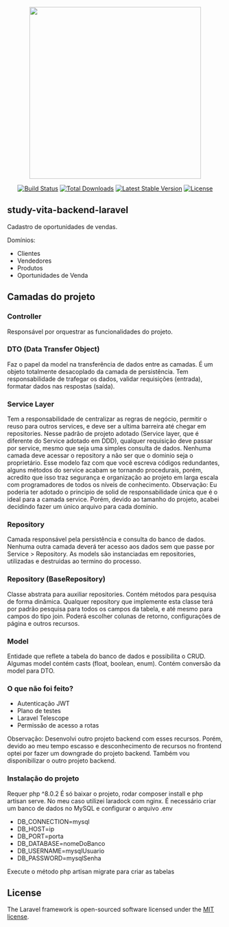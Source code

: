 <p align="center"><a href="https://laravel.com" target="_blank"><img src="https://raw.githubusercontent.com/laravel/art/master/logo-lockup/5%20SVG/2%20CMYK/1%20Full%20Color/laravel-logolockup-cmyk-red.svg" width="400"></a></p>

<p align="center">
<a href="https://travis-ci.org/laravel/framework"><img src="https://travis-ci.org/laravel/framework.svg" alt="Build Status"></a>
<a href="https://packagist.org/packages/laravel/framework"><img src="https://img.shields.io/packagist/dt/laravel/framework" alt="Total Downloads"></a>
<a href="https://packagist.org/packages/laravel/framework"><img src="https://img.shields.io/packagist/v/laravel/framework" alt="Latest Stable Version"></a>
<a href="https://packagist.org/packages/laravel/framework"><img src="https://img.shields.io/packagist/l/laravel/framework" alt="License"></a>
</p>

## study-vita-backend-laravel

Cadastro de oportunidades de vendas.

Domínios:

- Clientes
- Vendedores
- Produtos
- Oportunidades de Venda

## Camadas do projeto

### Controller
Responsável por orquestrar as funcionalidades do projeto.

### DTO (Data Transfer Object)
Faz o papel da model na transferência de dados entre as camadas. É um objeto totalmente desacoplado da camada de persistência. Tem responsabilidade de trafegar os dados, validar requisições (entrada), formatar dados nas respostas (saída).

### Service Layer
Tem a responsabilidade de centralizar as regras de negócio, permitir o reuso para outros services, e deve ser a ultima barreira até chegar em repositories.
Nesse padrão de projeto adotado (Service layer, que é diferente do Service adotado em DDD), qualquer requisição deve passar por service, mesmo que seja uma simples consulta de dados. Nenhuma camada deve acessar o repository a não ser que o dominio seja o proprietário.
Esse modelo faz com que você escreva códigos redundantes, alguns métodos do service acabam se tornando procedurais, porém, acredito que isso traz segurança e organização ao projeto em larga escala com programadores de todos os níveis de conhecimento.
Observação: Eu poderia ter adotado o principio de solid de responsabilidade única que é o ideal para a camada service. Porém, devido ao tamanho do projeto, acabei decidindo fazer um único arquivo para cada domínio.

### Repository
Camada responsável pela persistência e consulta do banco de dados. Nenhuma outra camada deverá ter acesso aos dados sem que passe por Service > Repository.
As models são instanciadas em repositories, utilizadas e destruidas ao termino do processo.

### Repository (BaseRepository)
Classe abstrata para auxiliar repositories.
Contém métodos para pesquisa de forma dinâmica. Qualquer repository que implemente esta classe terá por padrão pesquisa para todos os campos da tabela, e até mesmo para campos do tipo join. Poderá escolher colunas de retorno, configurações de página e outros recursos.

### Model
Entidade que reflete a tabela do banco de dados e possibilita o CRUD. Algumas model contém casts (float, boolean, enum). Contém conversão da model para DTO.

### O que não foi feito?
- Autenticação JWT
- Plano de testes
- Laravel Telescope
- Permissão de acesso a rotas

Observação: Desenvolvi outro projeto backend com esses recursos. Porém, devido ao meu tempo escasso e desconhecimento de recursos no frontend optei por fazer um downgrade do projeto backend.
Também vou disponibilizar o outro projeto backend.

### Instalação do projeto
Requer php ^8.0.2
É só baixar o projeto, rodar composer install e php artisan serve. No meu caso utilizei laradock com nginx. É necessário criar um banco de dados no MySQL e configurar o arquivo .env

- DB_CONNECTION=mysql
- DB_HOST=ip
- DB_PORT=porta
- DB_DATABASE=nomeDoBanco
- DB_USERNAME=mysqlUsuario
- DB_PASSWORD=mysqlSenha


Execute o método php artisan migrate para criar as tabelas


## License

The Laravel framework is open-sourced software licensed under the [MIT license](https://opensource.org/licenses/MIT).
